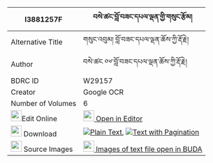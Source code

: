 |I3881257F|བསེ་ཚང་བློ་བཟང་དཔལ་ལྡན་གྱི་གསུང་རྩོམ། 
| --- | --- 
|Alternative Title |གསུང་འབུམ། བློ་བཟང་དཔལ་ལྡན་ཆོས་ཀྱི་རྡོ་རྗེ།
|Author| བསེ་ཚང ༠༦་བློ་བཟང་དཔལ་ལྡན་ཆོས་ཀྱི་རྡོ་རྗེ།
|BDRC ID | W29157
|Creator | Google OCR
|Number of Volumes| 6
|<img width="25" src="https://img.icons8.com/color/25/000000/edit-property.png">Edit Online| [<img width="25" src="https://avatars.githubusercontent.com/u/45091458?s=200&v=4"> Open in Editor](http://editor.openpecha.org/I3881257F)
|<img width="25" src="https://img.icons8.com/fluent/48/000000/download-2.png"/>  Download | [![](https://img.icons8.com/color/20/000000/txt.png)Plain Text](https://github.com/Openpecha/I3881257F/releases/download/v1/se_tsang_lozang_palden_gyi_sun_plain_I3881257F.zip), [![](https://img.icons8.com/color/20/000000/txt.png)Text with Pagination](https://github.com/Openpecha/I3881257F/releases/download/v1/se_tsang_lozang_palden_gyi_sun_pages_I3881257F.zip)
|<img width="25" src="https://img.icons8.com/plasticine/100/000000/pictures-folder.png"/>  Source Images | [<img width="25" src="https://library.bdrc.io/icons/BUDA-small.svg"> Images of text file open in BUDA](https://library.bdrc.io/show/bdr:W29157)